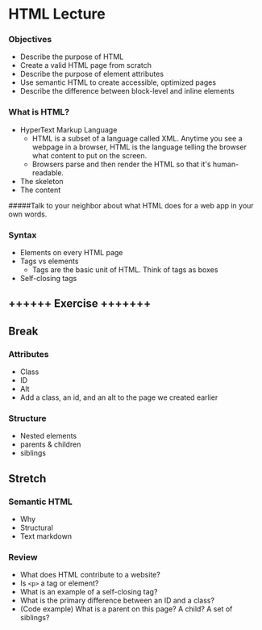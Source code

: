 # HTML Lecture

### Objectives
- Describe the purpose of HTML
- Create a valid HTML page from scratch
- Describe the purpose of element attributes
- Use semantic HTML to create accessible, optimized pages
- Describe the difference between block-level and inline elements

### What is HTML?
- HyperText Markup Language
     - HTML is a subset of a language called XML. Anytime you see a webpage in a browser, HTML is the language telling the browser what content to put on the screen.
     - Browsers parse and then render the HTML so that it's human-readable.
- The skeleton
- The content

#####Talk to your neighbor about what HTML does for a web app in your own words.

### Syntax
- Elements on every HTML page
- Tags vs elements
    - Tags are the basic unit of HTML. Think of tags as boxes
- Self-closing tags

## ++++++ Exercise +++++++

## Break
### Attributes
- Class
- ID
- Alt
- Add a class, an id, and an alt to the page we created earlier

### Structure
- Nested elements
- parents & children
- siblings

## Stretch     
### Semantic HTML
- Why
- Structural
- Text markdown

### Review
- What does HTML contribute to a website?
- Is ```<p>``` a tag or element?
- What is an example of a self-closing tag?
- What is the primary difference between an ID and a class?
- (Code example) What is a parent on this page? A child? A set of siblings?

